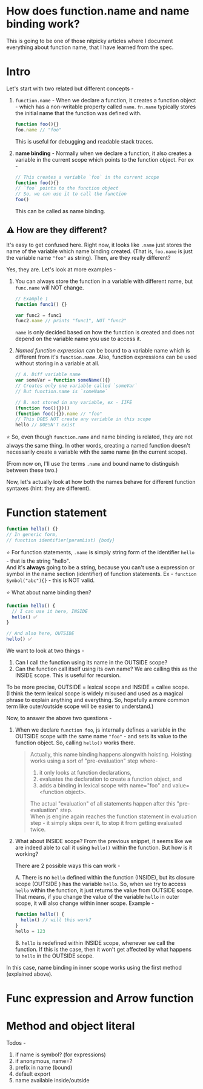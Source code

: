 # How does function.name and name binding work?

This is going to be one of those nitpicky articles where I document everything about function name, that I have learned from the spec.  

# Intro

Let's start with two related but different concepts -
1. `function.name` - When we declare a function, it creates a function object - which has a non-writable property called `name`. `fn.name` typically stores the initial name that the function was defined with.
	```javascript
	function foo(){}
	foo.name // "foo"
	```
   This is useful for debugging and readable stack traces.  
 
2. **name binding** - Normally when we declare a function, it also creates a variable in the current scope which points to the function object. For ex -
	```js
	// This creates a variable `foo` in the current scope
	function foo(){}
	// `foo` points to the function object
	// So, we can use it to call the function
	foo()
	```
	This can be called as name binding.
	
## ⚠️  **How are they different?** 
It's easy to get confused here. Right now, it looks like `.name` just stores the name of the variable which name binding created. (That is, `foo.name` is just the variable name `"foo"` as string). Then, are they really different?

Yes, they are. Let's look at more examples -

1. You can always store the function in a variable with different name, but `func.name` will NOT change. 
	```js
	// Example 1
	function func1() {}

	var func2 = func1
	func2.name // prints "func1", NOT "func2"
	```
	`name` is only decided based on how the function is created and does not depend on the variable name you use to access it.
	
2. *Named function expression* can be bound to a variable name which is different from it's `function.name`. Also, function expressions can be used without storing in a variable at all.
	```js
	// A. Diff variable name
	var someVar = function someName(){}
	// Creates only one variable called `someVar`
	// But function.name is `someName`
	
	// B. not stored in any variable, ex - IIFE
	(function foo(){})()
	(function foo(){}).name // "foo"
	// This DOES NOT create any variable in this scope
	hello // DOESN'T exist
	```

⭐️ So, even though `function.name` and name binding is related, they are not always the same thing. In other words, creating a named function doesn't necessarily create a variable with the same name (in the current scope).

(From now on, I'll use the terms `.name` and bound name to distinguish between these two.)

Now, let's actually look at how both the names behave for different function syntaxes (hint: they are different).


# Function statement

```js
function hello() {}
// In generic form,
// function identifier(paramList) {body} 
```

⭐️ For function statements, `.name` is simply string form of the identifier `hello` - that is the string "hello".  
And it's **always** going to be a string, because you can't use a expression or symbol in the name section (identifier) of function statements. Ex - `function Symbol("abc"){}` - this is NOT valid.

⭐️ What about name binding then? 
```js
function hello() {
  // I can use it here, INSIDE
  hello() ✅
}

// And also here, OUTSIDE
hello() ✅
```

We want to look at two things -
1. Can I call the function using its name in the OUTSIDE scope?  
2. Can the function call itself using its own name? We are calling this as the INSIDE scope. This is useful for recursion.

To be more precise, OUTSIDE = lexical scope and INSIDE = callee scope.  
(I think the term lexical scope is widely misused and used as a magical phrase to explain anything and everything. So, hopefully a more common term like outer/outside scope will be easier to understand.)

Now, to answer the above two questions -  
1. When we declare `function foo`, js internally defines a variable in the OUTSIDE scope with the same name `"foo"`  - and sets its value to the function object.  So, calling `hello()` works there.
    
    > Actually, this name binding happens alongwith hoisting. Hoisting works using a sort of "pre-evaluation" step where- 
    > 1.  it only looks at function declarations,
    > 2. evaluates the declaration to create a function object, and
    > 3. adds a binding in lexical scope with name="foo" and value=\<function object\>.
    >
    > The actual "evaluation" of all statements happen after this "pre-evaluation" step.  
    > When js engine again reaches the function statement in evaluation step - it simply skips over it, to stop it from getting evaluated twice.


2. What about INSIDE scope? From the previous snippet, it seems like we are indeed able to call it using `hello()` within the function. But how is it working?
    
    There are 2 possible ways this can work -
    
    A. There is no `hello` defined within the function (INSIDE), but its closure scope (OUTSIDE ) has the variable `hello`. So, when we try to access `hello` within the function, it just returns the value from OUTSIDE scope.  
    That means, if you change the value of the variable `hello` in outer scope, it will also change within inner scope. Example -
    ```js
    function hello() {
      hello() // will this work?
    }
    hello = 123
    ```
    B. `hello` is redefined within INSIDE scope, whenever we call the function. If this is the case, then it won't get affected by what happens to `hello` in the OUTSIDE scope.
 
In this case, name binding in inner scope works using the first method (explained above). 

# Func expression and Arrow function

# Method and object literal

Todos -
1. if name is symbol? (for expressions)
2. if anonymous, name=?
3. prefix in name (bound)
4. default export
5. name available inside/outside
<!--stackedit_data:
eyJwcm9wZXJ0aWVzIjoiZXh0ZW5zaW9uczpcbiAgcHJlc2V0Oi
BnZm1cbiIsImhpc3RvcnkiOlstMTM3MzcwNTg0MiwtMzk5NDY4
MTM2LDE3MjAyNDY3MjEsMjEyOTM4NTQ4OCw4MzM3ODk1MjMsMT
EwODM3ODk4NSwtMTMyNjYyODExNCw5NTk4NDQyNzAsMTU0MDgy
MjY1LC0xMjM5MTczMjkzLDE2NTYxMjA1NDAsLTE5NTgwNDg3Nj
gsLTEwNzE1NTA1OTYsMTA5OTU2NiwtMTI4MTgwNTIwMSwtMjAy
ODY3MjE4NiwyMDU2MzE3OTEzLDIwNTY0NzIzNDcsLTE0OTkzOD
Y0MDUsMjQ5OTIzMjcyXX0=
-->
